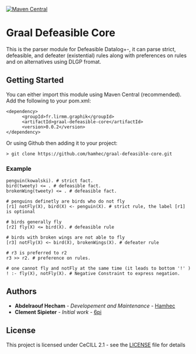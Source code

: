 [![Maven Central](https://maven-badges.herokuapp.com/maven-central/fr.lirmm.graphik/graal-defeasible-core/badge.svg)](https://maven-badges.herokuapp.com/maven-central/fr.lirmm.graphik/graal-defeasible-core)

# Graal Defeasible Core
This is the parser module for Defeasible Datalog+-, it can parse strict, defeasible, and defeater (existential) rules along with preferences on rules and on alternatives using DLGP fromat.

## Getting Started
You can either import this module using Maven Central (recommended). Add the following to your pom.xml:
```
<dependency>
      <groupId>fr.lirmm.graphik</groupId>
      <artifactId>graal-defeasible-core</artifactId>
      <version>0.0.2</version>
</dependency>
```

Or using Github then adding it to your project:
```
> git clone https://github.com/hamhec/graal-defeasible-core.git
```
### Example

```
penguin(kowalski). # strict fact.
bird(tweety) <= . # defeasible fact.
brokenWing(tweety) <= . # defeasible fact.

# penguins definetly are birds who do not fly
[r1] notFly(X), bird(X) <- penguin(X). # strict rule, the label [r1] is optional

# birds generally fly
[r2] fly(X) <= bird(X). # defeasible rule 

# birds with broken wings are not able to fly
[r3] notFly(X) <~ bird(X), brokenWings(X). # defeater rule

# r3 is preferred to r2
r3 >> r2. # preference on rules.

# one cannot fly and notFly at the same time (it leads to bottom '!' )
! :- fly(X), notFly(X). # Negative Constraint to express negation.
```

## Authors

* **Abdelraouf Hecham** - *Developement and Maintenance* - [Hamhec](https://github.com/hamhec)
* **Clement Sipieter** - *Initial work* - [6pi](https://github.com/sipi)

## License

This project is licensed under CeCILL 2.1 - see the [LICENSE](LICENSE) file for details
